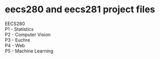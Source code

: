 # eecs280 and eecs281 project files

EECS280\
P1 - Statistics\
P2 - Computer Vision\
P3 - Euchre\
P4 - Web\
P5 - Machine Learning
